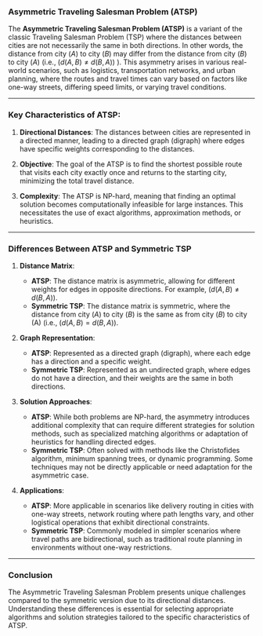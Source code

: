 ### Asymmetric Traveling Salesman Problem (ATSP)

The **Asymmetric Traveling Salesman Problem (ATSP)** is a variant of the classic Traveling Salesman Problem (TSP) where the distances between cities are not necessarily the same in both directions. In other words, the distance from city $(A)$ to city $(B)$ may differ from the distance from city $(B)$ to city $(A)$ (i.e., $(d(A, B) \neq d(B, A))$ ). This asymmetry arises in various real-world scenarios, such as logistics, transportation networks, and urban planning, where the routes and travel times can vary based on factors like one-way streets, differing speed limits, or varying travel conditions.

---

### Key Characteristics of ATSP:
1. **Directional Distances**: The distances between cities are represented in a directed manner, leading to a directed graph (digraph) where edges have specific weights corresponding to the distances.
  
2. **Objective**: The goal of the ATSP is to find the shortest possible route that visits each city exactly once and returns to the starting city, minimizing the total travel distance.

3. **Complexity**: The ATSP is NP-hard, meaning that finding an optimal solution becomes computationally infeasible for large instances. This necessitates the use of exact algorithms, approximation methods, or heuristics.

---

### Differences Between ATSP and Symmetric TSP

1. **Distance Matrix**:
   - **ATSP**: The distance matrix is asymmetric, allowing for different weights for edges in opposite directions. For example, $(d(A, B) \neq d(B, A))$.
   - **Symmetric TSP**: The distance matrix is symmetric, where the distance from city $(A)$ to city $(B)$ is the same as from city $(B)$ to city \(A\) (i.e., $(d(A, B) = d(B, A))$.

2. **Graph Representation**:
   - **ATSP**: Represented as a directed graph (digraph), where each edge has a direction and a specific weight.
   - **Symmetric TSP**: Represented as an undirected graph, where edges do not have a direction, and their weights are the same in both directions.

3. **Solution Approaches**:
   - **ATSP**: While both problems are NP-hard, the asymmetry introduces additional complexity that can require different strategies for solution methods, such as specialized matching algorithms or adaptation of heuristics for handling directed edges.
   - **Symmetric TSP**: Often solved with methods like the Christofides algorithm, minimum spanning trees, or dynamic programming. Some techniques may not be directly applicable or need adaptation for the asymmetric case.

4. **Applications**:
   - **ATSP**: More applicable in scenarios like delivery routing in cities with one-way streets, network routing where path lengths vary, and other logistical operations that exhibit directional constraints.
   - **Symmetric TSP**: Commonly modeled in simpler scenarios where travel paths are bidirectional, such as traditional route planning in environments without one-way restrictions.

---

### Conclusion

The Asymmetric Traveling Salesman Problem presents unique challenges compared to the symmetric version due to its directional distances. Understanding these differences is essential for selecting appropriate algorithms and solution strategies tailored to the specific characteristics of ATSP.
